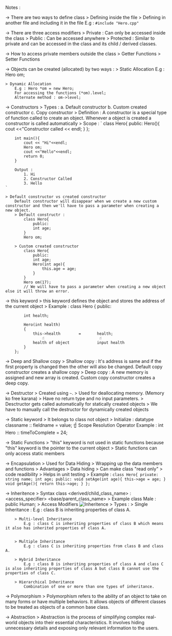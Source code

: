 Notes :

-> There are two ways to define class 
    > Defining inside the file 
    > Defining in another file and including it in the file E.g : `#include "Hero.cpp"`

-> There are three access modifiers 
    > Private : Can only be accessed inside the class 
    > Public : Can be accessed anywhere 
    > Protected : Similar to private and can be accessed in the class and its child / derived classes.

-> How to access private members outside the class 
    > Getter Functions 
    > Setter Functions

-> Objects can be created (allocated) by two ways : 
    > Static Allocation
        E.g : Hero om;

    > Dynamic Allocation
        E.g : Hero *om = new Hero;
        For accessing the functions (*om).level;
        Alternate method : om->level;

-> Constructors
    > Types : 
        a. Default constructor
        b. Custom created constructor
        c. Copy constructor 
    > Definition : A constructor is a special type of function called to create an object. Whenever a object is created a constructor is called automatically
    > Scope : 
    `   class Hero{
        public:
            Hero(){
                cout <<"Constructor called << endl;
            }
        };

        int main(){
            cout << "Hi"<<endl;
            Hero om;
            cout <<"Hello"<<endl;
            return 0;
        }

        Output :
            1. Hi
            2. Constructor Called
            3. Hello
    `

    > Default constructor vs created constructor
        Default constructor will disappear when we create a new custom constructor and then we'll have to pass a parameter when creating a new object.
        > Default constructr : 
            class Hero{
                public:
                int age;
            }
            Hero om;

        > Custom created constructor
            class Hero{
                public:
                int age;
                Hero(int age){
                    this.age = age;
                }
            }
            Hero om(17);
            // We will have to pass a parameter when creating a new object else it will throw an error.

-> this keyword
    > this keyword defines the object and stores the address of the current object
    > Example : 
        class Hero
        {
        public:

            int health;

            Hero(int health)
            {
                this->health        =       health;
                    ☝️                        ☝️
                health of object            input health
            }
        };

-> Deep and Shallow copy
    > Shallow copy : It's address is same and if the first property is changed then the other will also be changed. Default copy constructor creates a shallow copy
    > Deep copy : A new memory is assigned and new array is created. Custom copy constructor creates a deep copy.

-> Destructor
    > Created using `~`.
    > Used for deallocating memory. (Memory ko free karana)
    > Have no return type and no input parameters.
    > Desctructor gets called automatically for statically created objects
    > We have to manually call the destructor for dynamically created objects

-> Static keyword
    > It belongs to class not object
    > Initialize : 
        datatype classname :: fieldname = value;
                           ☝️
                Scope Resolution Operator
        Example : 
            int Hero :: timeToComplete = 24;

-> Static Functions
    > "this" keyword is not used in static functions because "this" keyword is the pointer to the current object
    > Static functions can only access static members

-> Encapsulation
    > Used for Data Hiding
    > Wrapping up the data members and functions
    > Advantages
        > Data hiding
        > Can make class "read only"
        > code readibility
        > Helps in unit testing
    > Example : 
        `
        class Hero{
            private:
                string name;
                int age;
            public:
                void setAge(int age){
                    this->age = age;
                }
                void getAge(){
                    return this->age;
                }
        };
        `

-> Inheritence
    > Syntax 
        class <derived/child_class_name> : <access_specifier> <base/parent_class_name>
    > Example
        class Male : public Human;
    > Access Modifiers
        ![Inheritence](https://media.geeksforgeeks.org/wp-content/cdn-uploads/table-class.png)
    > Types :
        > Single Inheritance :
            E.g : class B is inheriting properties of class A.

        > Multi-level Inheritance
            E.g : class C is inheriting properties of class B which means it also has inherited properties of class A.


        > Multiple Inheritance
            E.g : class C is inheriting properties from class B and class A. 

        > Hybrid Inheritance
            E.g : class B is inheriting properties of class A and class C is also inheriting properties of class A but class B cannot use the properties of class C.

        > Hierarchical Inheritance
            Combination of one or more than one types of inheritance.

-> Polymorphism
    > Polymorphism refers to the ability of an object to take on many forms or have multiple behaviors. It allows objects of different classes to be treated as objects of a common base class. 

-> Abstraction
    > Abstraction is the process of simplifying complex real-world objects into their essential characteristics. It involves hiding unnecessary details and exposing only relevant information to the users. 